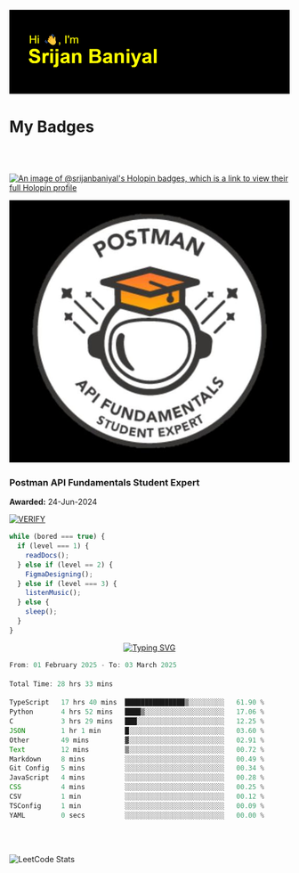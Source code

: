![Header](./header.png)

# My Badges

<Br />
<Br />

[![An image of @srijanbaniyal's Holopin badges, which is a link to view their full Holopin profile](https://holopin.me/srijanbaniyal)](https://holopin.io/@srijanbaniyal)

[![Postman API Fundamentals Student Expert](/Postman.jpeg)](https://api.badgr.io/public/assertions/r9BLLy0oTfKJBbkGuDI1zA)

### Postman API Fundamentals Student Expert

**Awarded:** 24-Jun-2024

[![VERIFY](https://img.shields.io/badge/VERIFY-blue)](https://badgecheck.io?url=https%3A%2F%2Fapi.badgr.io%2Fpublic%2Fassertions%2Fr9BLLy0oTfKJBbkGuDI1zA)

```javascript
while (bored === true) {
  if (level === 1) {
    readDocs();
  } else if (level == 2) {
    FigmaDesigning();
  } else if (level === 3) {
    listenMusic();
  } else {
    sleep();
  }
}
```

<p align="center">
  <a href="https://git.io/typing-svg"><img src="https://readme-typing-svg.demolab.com?font=Tilt+Prism&size=30&pause=1000&color=0FF75B&center=true&vCenter=true&width=800&height=80&lines=Time+spent+on+various+Programming+languages" alt="Typing SVG" /></a>
</p>

<!--START_SECTION:waka-->

```TypeScript
From: 01 February 2025 - To: 03 March 2025

Total Time: 28 hrs 33 mins

TypeScript   17 hrs 40 mins  ███████████████▒░░░░░░░░░   61.90 %
Python       4 hrs 52 mins   ████▒░░░░░░░░░░░░░░░░░░░░   17.06 %
C            3 hrs 29 mins   ███░░░░░░░░░░░░░░░░░░░░░░   12.25 %
JSON         1 hr 1 min      █░░░░░░░░░░░░░░░░░░░░░░░░   03.60 %
Other        49 mins         ▓░░░░░░░░░░░░░░░░░░░░░░░░   02.91 %
Text         12 mins         ▒░░░░░░░░░░░░░░░░░░░░░░░░   00.72 %
Markdown     8 mins          ░░░░░░░░░░░░░░░░░░░░░░░░░   00.49 %
Git Config   5 mins          ░░░░░░░░░░░░░░░░░░░░░░░░░   00.34 %
JavaScript   4 mins          ░░░░░░░░░░░░░░░░░░░░░░░░░   00.28 %
CSS          4 mins          ░░░░░░░░░░░░░░░░░░░░░░░░░   00.25 %
CSV          1 min           ░░░░░░░░░░░░░░░░░░░░░░░░░   00.12 %
TSConfig     1 min           ░░░░░░░░░░░░░░░░░░░░░░░░░   00.09 %
YAML         0 secs          ░░░░░░░░░░░░░░░░░░░░░░░░░   00.00 %
```

<!--END_SECTION:waka-->

<Br />
<Br />

![LeetCode Stats](https://leetcard.jacoblin.cool/Srijan-Baniyal?theme=dark&font=Rasa&ext=contest)
